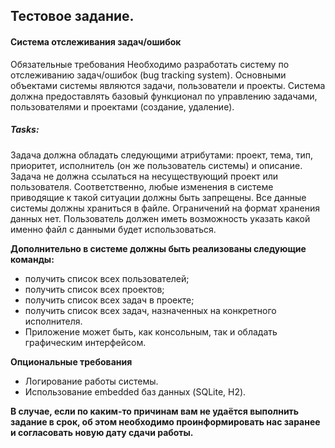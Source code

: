 ## Тестовое задание.
#### Система отслеживания задач/ошибок

  Обязательные требования
  Необходимо разработать систему по отслеживанию задач/ошибок (bug tracking system).
  Основными объектами системы являются задачи, пользователи и проекты.
  Система должна предоставлять базовый функционал по управлению задачами,
  пользователями и проектами (создание, удаление).

##### Tasks:
  Задача должна обладать следующими атрибутами: проект, тема, тип, приоритет,
  исполнитель (он же пользователь системы) и описание.
  Задача не должна ссылаться на несуществующий проект или пользователя.
  Соответственно, любые изменения в системе приводящие к такой ситуации должны быть
  запрещены.
  Все данные системы должны храниться в файле. Ограничений на формат хранения данных
  нет.
 Пользователь должен иметь возможность указать какой именно файл с данными будет
использоваться.

__Дополнительно в системе должны быть реализованы следующие команды:__


  * получить список всех пользователей;
  * получить список всех проектов;
  * получить список всех задач в проекте;
  * получить список всех задач, назначенных на конкретного исполнителя.
  * Приложение может быть, как консольным, так и обладать графическим интерфейсом.
 
**Опциональные требования**
 * Логирование работы системы.
 * Использование embedded баз данных (SQLite, H2).

**В случае, если по каким-то причинам вам не удаётся выполнить задание в срок, об этом
необходимо проинформировать нас заранее и согласовать новую дату сдачи работы.**
